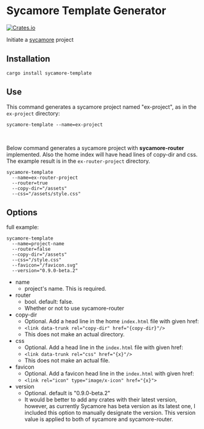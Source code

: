 # Sycamore Template Generator
[![Crates.io](https://img.shields.io/crates/v/sycamore-template)](https://crates.io/crates/sycamore-template)

Initiate a [sycamore](https://sycamore-rs.netlify.app/) project

## Installation
```
cargo install sycamore-template
```

## Use
This command generates a sycamore project named "ex-project", as in the `ex-project` directory:
```
sycamore-template --name=ex-project
```

</br>

Below command generates a sycamore project with **sycamore-router** implemented. Also the home index will have head lines of copy-dir and css. The example result is in the `ex-router-project` directory.
```
sycamore-template
  --name=ex-router-project
  --router=true
  --copy-dir="/assets"
  --css="/assets/style.css"
```

## Options

full example:
```
sycamore-template
  --name=project-name
  --router=false
  --copy-dir="/assets"
  --css="/style.css"
  --favicon="/favicon.svg"
  --version="0.9.0-beta.2"
```

* name
  - project's name. This is required.
* router
  - bool. default: false.
  - Whether or not to use sycamore-router
* copy-dir
  - Optional. Add a head line in the home `index.html` file with given href:
  - `<link data-trunk rel="copy-dir" href="{copy-dir}"/>`
  - This does not make an actual directory.
* css
  - Optional. Add a head line in the `index.html` file with given href:
  - `<link data-trunk rel="css" href="{x}"/>`
  - This does not make an actual file.
* favicon
  - Optional. Add a favicon head line in the `index.html` with given href:
  - `<link rel="icon" type="image/x-icon" href="{x}">`
* version
  - Optional. default is "0.9.0-beta.2"
  - It would be better to add any crates with their latest version, however, as currently Sycamore has beta version as its latest one, I included this option to manually designate the version. This version value is applied to both of sycamore and sycamore-router.
